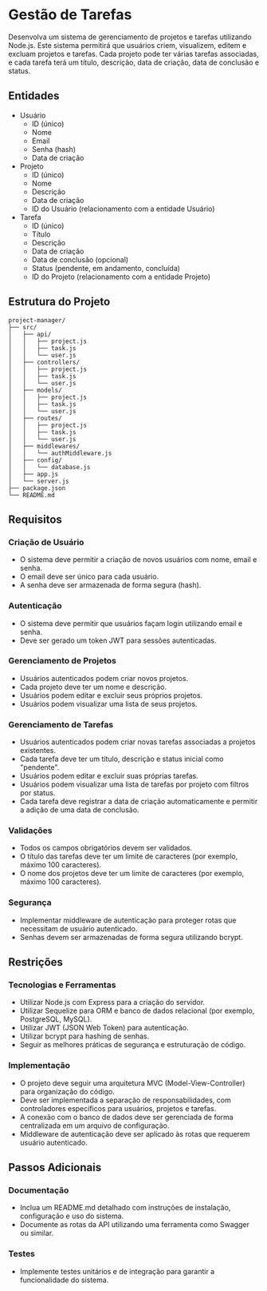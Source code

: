 # Gestão de Tarefas

Desenvolva um sistema de gerenciamento de projetos e tarefas utilizando Node.js. Este sistema permitirá que usuários criem, visualizem, editem e excluam projetos e tarefas. Cada projeto pode ter várias tarefas associadas, e cada tarefa terá um título, descrição, data de criação, data de conclusão e status.

## Entidades

* Usuário
    * ID (único)
    * Nome
    * Email
    * Senha (hash)
    * Data de criação
* Projeto
    * ID (único)
    * Nome
    * Descrição
    * Data de criação
    * ID do Usuário (relacionamento com a entidade Usuário)
* Tarefa
    * ID (único)
    * Título
    * Descrição
    * Data de criação
    * Data de conclusão (opcional)
    * Status (pendente, em andamento, concluída)
    * ID do Projeto (relacionamento com a entidade Projeto)
  
## Estrutura do Projeto

```
project-manager/
├── src/
│   ├── api/
│   │   ├── project.js
│   │   ├── task.js
│   │   └── user.js
│   ├── controllers/
│   │   ├── project.js
│   │   ├── task.js
│   │   └── user.js
│   ├── models/
│   │   ├── project.js
│   │   ├── task.js
│   │   └── user.js
│   ├── routes/
│   │   ├── project.js
│   │   ├── task.js
│   │   └── user.js
│   ├── middlewares/
│   │   └── authMiddleware.js
│   ├── config/
│   │   └── database.js
│   ├── app.js
│   └── server.js
├── package.json
└── README.md
```

## Requisitos

### Criação de Usuário

* O sistema deve permitir a criação de novos usuários com nome, email e senha.
* O email deve ser único para cada usuário.
* A senha deve ser armazenada de forma segura (hash).
  
### Autenticação

* O sistema deve permitir que usuários façam login utilizando email e senha.
* Deve ser gerado um token JWT para sessões autenticadas.

### Gerenciamento de Projetos

* Usuários autenticados podem criar novos projetos.
* Cada projeto deve ter um nome e descrição.
* Usuários podem editar e excluir seus próprios projetos.
* Usuários podem visualizar uma lista de seus projetos.

### Gerenciamento de Tarefas

* Usuários autenticados podem criar novas tarefas associadas a projetos existentes.
* Cada tarefa deve ter um título, descrição e status inicial como "pendente".
* Usuários podem editar e excluir suas próprias tarefas.
* Usuários podem visualizar uma lista de tarefas por projeto com filtros por status.
* Cada tarefa deve registrar a data de criação automaticamente e permitir a adição de uma data de conclusão.

### Validações

* Todos os campos obrigatórios devem ser validados.
* O título das tarefas deve ter um limite de caracteres (por exemplo, máximo 100 caracteres).
* O nome dos projetos deve ter um limite de caracteres (por exemplo, máximo 100 caracteres).

### Segurança

* Implementar middleware de autenticação para proteger rotas que necessitam de usuário autenticado.
* Senhas devem ser armazenadas de forma segura utilizando bcrypt.

## Restrições

### Tecnologias e Ferramentas

* Utilizar Node.js com Express para a criação do servidor.
* Utilizar Sequelize para ORM e banco de dados relacional (por exemplo, PostgreSQL, MySQL).
* Utilizar JWT (JSON Web Token) para autenticação.
* Utilizar bcrypt para hashing de senhas.
* Seguir as melhores práticas de segurança e estruturação de código.

### Implementação

* O projeto deve seguir uma arquitetura MVC (Model-View-Controller) para organização do código.
* Deve ser implementada a separação de responsabilidades, com controladores específicos para usuários, projetos e tarefas.
* A conexão com o banco de dados deve ser gerenciada de forma centralizada em um arquivo de configuração.
* Middleware de autenticação deve ser aplicado às rotas que requerem usuário autenticado.

## Passos Adicionais


### Documentação

* Inclua um README.md detalhado com instruções de instalação, configuração e uso do sistema.
* Documente as rotas da API utilizando uma ferramenta como Swagger ou similar.
  
### Testes

* Implemente testes unitários e de integração para garantir a funcionalidade do sistema.